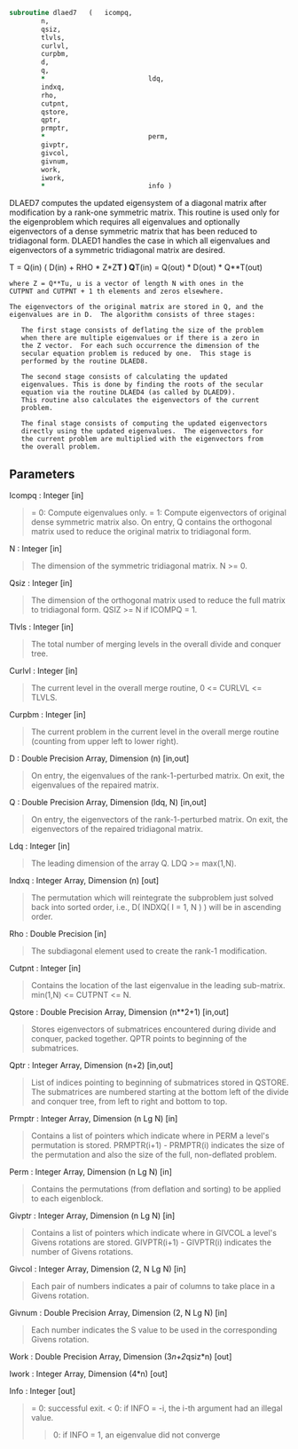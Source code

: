 ```fortran
subroutine dlaed7	(	icompq,
		n,
		qsiz,
		tlvls,
		curlvl,
		curpbm,
		d,
		q,
		*                          ldq,
		indxq,
		rho,
		cutpnt,
		qstore,
		qptr,
		prmptr,
		*                          perm,
		givptr,
		givcol,
		givnum,
		work,
		iwork,
		*                          info )
```

 DLAED7 computes the updated eigensystem of a diagonal
 matrix after modification by a rank-one symmetric matrix. This
 routine is used only for the eigenproblem which requires all
 eigenvalues and optionally eigenvectors of a dense symmetric matrix
 that has been reduced to tridiagonal form.  DLAED1 handles
 the case in which all eigenvalues and eigenvectors of a symmetric
 tridiagonal matrix are desired.

   T = Q(in) ( D(in) + RHO * Z*Z**T ) Q**T(in) = Q(out) * D(out) * Q**T(out)

    where Z = Q**Tu, u is a vector of length N with ones in the
    CUTPNT and CUTPNT + 1 th elements and zeros elsewhere.

    The eigenvectors of the original matrix are stored in Q, and the
    eigenvalues are in D.  The algorithm consists of three stages:

       The first stage consists of deflating the size of the problem
       when there are multiple eigenvalues or if there is a zero in
       the Z vector.  For each such occurrence the dimension of the
       secular equation problem is reduced by one.  This stage is
       performed by the routine DLAED8.

       The second stage consists of calculating the updated
       eigenvalues. This is done by finding the roots of the secular
       equation via the routine DLAED4 (as called by DLAED9).
       This routine also calculates the eigenvectors of the current
       problem.

       The final stage consists of computing the updated eigenvectors
       directly using the updated eigenvalues.  The eigenvectors for
       the current problem are multiplied with the eigenvectors from
       the overall problem.

## Parameters
Icompq : Integer [in]
> = 0:  Compute eigenvalues only.
> = 1:  Compute eigenvectors of original dense symmetric matrix
> also.  On entry, Q contains the orthogonal matrix used
> to reduce the original matrix to tridiagonal form.

N : Integer [in]
> The dimension of the symmetric tridiagonal matrix.  N >= 0.

Qsiz : Integer [in]
> The dimension of the orthogonal matrix used to reduce
> the full matrix to tridiagonal form.  QSIZ >= N if ICOMPQ = 1.

Tlvls : Integer [in]
> The total number of merging levels in the overall divide and
> conquer tree.

Curlvl : Integer [in]
> The current level in the overall merge routine,
> 0 <= CURLVL <= TLVLS.

Curpbm : Integer [in]
> The current problem in the current level in the overall
> merge routine (counting from upper left to lower right).

D : Double Precision Array, Dimension (n) [in,out]
> On entry, the eigenvalues of the rank-1-perturbed matrix.
> On exit, the eigenvalues of the repaired matrix.

Q : Double Precision Array, Dimension (ldq, N) [in,out]
> On entry, the eigenvectors of the rank-1-perturbed matrix.
> On exit, the eigenvectors of the repaired tridiagonal matrix.

Ldq : Integer [in]
> The leading dimension of the array Q.  LDQ >= max(1,N).

Indxq : Integer Array, Dimension (n) [out]
> The permutation which will reintegrate the subproblem just
> solved back into sorted order, i.e., D( INDXQ( I = 1, N ) )
> will be in ascending order.

Rho : Double Precision [in]
> The subdiagonal element used to create the rank-1
> modification.

Cutpnt : Integer [in]
> Contains the location of the last eigenvalue in the leading
> sub-matrix.  min(1,N) <= CUTPNT <= N.

Qstore : Double Precision Array, Dimension (n**2+1) [in,out]
> Stores eigenvectors of submatrices encountered during
> divide and conquer, packed together. QPTR points to
> beginning of the submatrices.

Qptr : Integer Array, Dimension (n+2) [in,out]
> List of indices pointing to beginning of submatrices stored
> in QSTORE. The submatrices are numbered starting at the
> bottom left of the divide and conquer tree, from left to
> right and bottom to top.

Prmptr : Integer Array, Dimension (n Lg N) [in]
> Contains a list of pointers which indicate where in PERM a
> level's permutation is stored.  PRMPTR(i+1) - PRMPTR(i)
> indicates the size of the permutation and also the size of
> the full, non-deflated problem.

Perm : Integer Array, Dimension (n Lg N) [in]
> Contains the permutations (from deflation and sorting) to be
> applied to each eigenblock.

Givptr : Integer Array, Dimension (n Lg N) [in]
> Contains a list of pointers which indicate where in GIVCOL a
> level's Givens rotations are stored.  GIVPTR(i+1) - GIVPTR(i)
> indicates the number of Givens rotations.

Givcol : Integer Array, Dimension (2, N Lg N) [in]
> Each pair of numbers indicates a pair of columns to take place
> in a Givens rotation.

Givnum : Double Precision Array, Dimension (2, N Lg N) [in]
> Each number indicates the S value to be used in the
> corresponding Givens rotation.

Work : Double Precision Array, Dimension (3*n+2*qsiz*n) [out]

Iwork : Integer Array, Dimension (4*n) [out]

Info : Integer [out]
> = 0:  successful exit.
> < 0:  if INFO = -i, the i-th argument had an illegal value.
> > 0:  if INFO = 1, an eigenvalue did not converge

